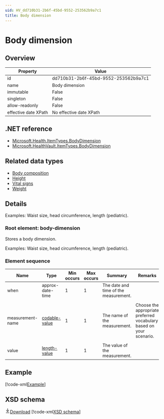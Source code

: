 ```yaml
---
uid: HV_dd710b31-2b6f-45bd-9552-253562b9a7c1
title: Body dimension
---
```


# Body dimension

## Overview

Property|Value
---|---
id|dd710b31-2b6f-45bd-9552-253562b9a7c1
name|Body dimension
immutable|False
singleton|False
allow-readonly|False
effective date XPath|No effective date XPath

## .NET reference
- [Microsoft.Health.ItemTypes.BodyDimension](https://docs.microsoft.com/dotnet/api/microsoft.health.itemtypes.bodydimension)
- [Microsoft.HealthVault.ItemTypes.BodyDimension](https://docs.microsoft.com/dotnet/api/microsoft.healthvault.itemtypes.bodydimension)

## Related data types

- [Body composition](xref:HV_18adc276-5144-4e7e-bf6c-e56d8250adf8)
- [Height](xref:HV_40750a6a-89b2-455c-bd8d-b420a4cb500b)
- [Vital signs](xref:HV_73822612-C15F-4B49-9E65-6AF369E55C65)
- [Weight](xref:HV_3d34d87e-7fc1-4153-800f-f56592cb0d17)

## Details
Examples: Waist size, head circumference, length (pediatric).

<a name='body-dimension'></a>

### Root element: body-dimension

Stores a body dimension.

Examples: Waist size, head circumference, length (pediatric).

### Element sequence

Name|Type|Min occurs|Max occurs|Summary|Remarks|Preferred Vocabulary
---|---|---|---|---|---|---
when|approx-date-time|1|1|The date and time of the measurement.||
measurement-name|[codable-value](xref:HV_3e730686-781f-4616-aa0d-817bba8eb141#codable-value)|1|1|The name of the measurement.|Choose the appropriate preferred vocabulary based on your scenario.|[body-dimension-measurement-names](xref:HV_85be6dac-f037-4bb1-811e-7eb55e4ddd26), [body-dimension-measurement-names-pediatric](xref:HV_e8835e34-5168-4131-9c3b-35b81cee6d56)
value|[length-value](xref:HV_3e730686-781f-4616-aa0d-817bba8eb141#length-value)|1|1|The value of the measurement.||

## Example
[!code-xml[Example](sample-xml/dd710b31-2b6f-45bd-9552-253562b9a7c1.xml)]

## XSD schema
[![Download](/healthvault/images/download.png)Download](xsd/body-dimension.xsd)
[!code-xml[XSD schema](xsd/body-dimension.xsd)]
